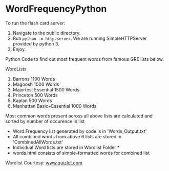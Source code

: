 # WordFrequencyPython

To run the flash card server:

1. Navigate to the public directory.
2. Run `python -m http.server`. We are running SimpleHTTPServer provided by python 3.
3. Enjoy.

Python Code to find out most frequent words from famous GRE lists below.

WordLists

1. Barrons 1100 Words
2. Magoosh 1000 Words
3. Majortest Essential 1500 Words
4. Princeton 500 Words
5. Kaplan 500 Words
6. Manhattan Basic+Essential 1000 Words

Most common words present across all above lists are calculated and sorted by number of occurence in list

- Word:Frequency list generated by code is in 'Words_Output.txt'
- All combined words from above 6 lists are stored in 'CombinedAllWords.txt'
- Individual Word lists are stored in Wordlist Folder \*
- words.html consists of simple-formatted words for combined list

Wordlist Courtesy: www.quizlet.com
